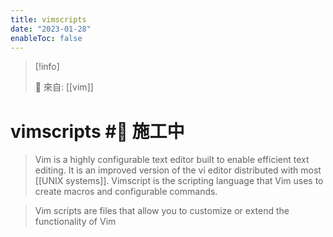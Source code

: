 ```yaml
---
title: vimscripts
date: "2023-01-28"
enableToc: false
---
```


> [!info]
>
> 🌱 來自: [[vim]]

# vimscripts #🚧 施工中

>  Vim is a highly configurable text editor built to enable efficient text editing. It is an improved version of the vi editor distributed with most [[UNIX systems]]. Vimscript is the scripting language that Vim uses to create macros and configurable commands.

>  Vim scripts are files that allow you to customize or extend the functionality of Vim

